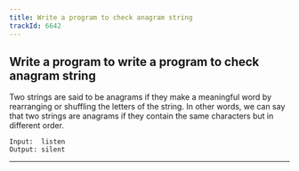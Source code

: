 ```yaml
---
title: Write a program to check anagram string
trackId: 6642
---
```


## Write a program to write a program to check anagram string

Two strings are said to be anagrams if they make a meaningful word by rearranging or shuffling the letters of the string. In other words, we can say that two strings are anagrams if they contain the same characters but in different order.

```
Input:  listen
Output: silent
```

---
